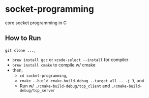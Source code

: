 # socket-programming

core socket programming in C

## How to Run

`git clone ...`,

- `brew install gcc` or `xcode-select --install` for compiler
- `brew install cmake` to compile w/ cmake
- then,
    - `cd socket-programming`,
    - `cmake --build cmake-build-debug --target all -- -j 3`, and 
    - Run w/ `./cmake-build-debug/tcp_client` and `./cmake-build-debug/tcp_server`
